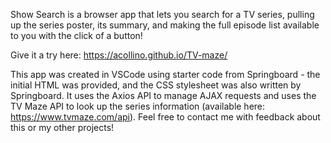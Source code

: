 Show Search is a browser app that lets you search for a TV series, pulling up the series poster, its summary, and making the full episode list available to you with the click of a button!

Give it a try here: https://acollino.github.io/TV-maze/

This app was created in VSCode using starter code from Springboard - the initial HTML was provided, and the CSS stylesheet was also written by Springboard. It uses the Axios API to manage AJAX requests and uses the TV Maze API to look up the series information (available here: https://www.tvmaze.com/api). Feel free to contact me with feedback about this or my other projects!
